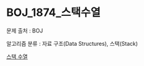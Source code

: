 # BOJ_1874_스택수열
문제 출처 : BOJ

알고리즘 분류 : 자료 구조(Data Structures), 스택(Stack)

[스택 수열](https://www.acmicpc.net/problem/1874)